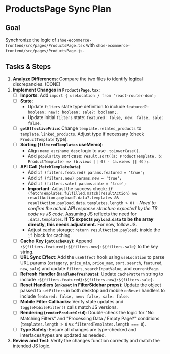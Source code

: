 # ProductsPage Sync Plan

## Goal
Synchronize the logic of `shoe-ecommerce-frontend/src/pages/ProductsPage.tsx` with `shoe-ecommerce-frontend/src/pages/ProductsPage.js`.

## Tasks & Steps

1.  **Analyze Differences**: Compare the two files to identify logical discrepancies. (DONE)
2.  **Implement Changes in `ProductsPage.tsx`**:
    *   [ ] **Imports**: Add `import { useLocation } from 'react-router-dom';`
    *   [ ] **State**:
        *   Update `filters` state type definition to include `featured?: boolean; new?: boolean; sale?: boolean;`.
        *   Update initial `filters` state: `featured: false, new: false, sale: false`.
    *   [ ] **`getEffectivePrice`**: Change `template.related_products` to `template.linked_products`. Adjust type if necessary (check `ProductTemplate` type).
    *   [ ] **Sorting (`filteredTemplates` useMemo)**:
        *   Align `name_asc`/`name_desc` logic to use `.toLowerCase()`.
        *   Add `popularity` sort case: `result.sort((a: ProductTemplate, b: ProductTemplate) => (b.views || 0) - (a.views || 0));`.
    *   [ ] **API Call (`fetchTemplateData`)**:
        *   Add `if (filters.featured) params.featured = 'true';`
        *   Add `if (filters.new) params.new = 'true';`
        *   Add `if (filters.sale) params.sale = 'true';`
        *   **Important**: Adjust the success check: `if (fetchTemplates.fulfilled.match(resultAction) && resultAction.payload?.data?.templates && resultAction.payload.data.templates.length > 0)` - *Need to confirm the actual API response structure expected by the TS code vs JS code.* Assuming JS reflects the need for `.data.templates`. **If TS expects `payload.data` to be the array directly, this needs adjustment.** For now, follow JS.
        *   Adjust cache storage: `return resultAction.payload;` inside the `if` block for caching.
    *   [ ] **Cache Key (`getCacheKey`)**: Append `:${filters.featured}:${filters.new}:${filters.sale}` to the key string.
    *   [ ] **URL Sync Effect**: Add the `useEffect` hook using `useLocation` to parse URL params (`category`, `price_min`, `price_max`, `sort`, `search`, `featured`, `new`, `sale`) and update `filters`, `searchInputValue`, and `currentPage`.
    *   [ ] **Refresh Handler (`handleRefreshData`)**: Update `cachePattern` string to include `:${filters.featured}:${filters.new}:${filters.sale}`.
    *   [ ] **Reset Handlers (`onReset` in FilterSidebar props)**: Update the object passed to `setFilters` in both desktop and mobile `onReset` handlers to include `featured: false, new: false, sale: false`.
    *   [ ] **Mobile Filter Callbacks**: Verify state updates and `toggleMobileFilter()` calls match JS versions.
    *   [ ] **Rendering (`renderProductGrid`)**: Double-check the logic for "No Matching Filters" and "Processing Data / Empty Page?" conditions (`templates.length > 0` vs `filteredTemplates.length === 0`).
    *   [ ] **Type Safety**: Ensure all changes are type-checked and interfaces/types are updated as needed.
3.  **Review and Test**: Verify the changes function correctly and match the intended JS logic. 